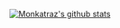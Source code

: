 [![Monkatraz's github stats](https://github-readme-stats.vercel.app/api?username=Monkatraz)](https://github.com/anuraghazra/github-readme-stats)
